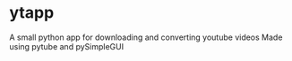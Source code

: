 # ytapp
A small python app for downloading and converting youtube videos
Made using pytube and pySimpleGUI
